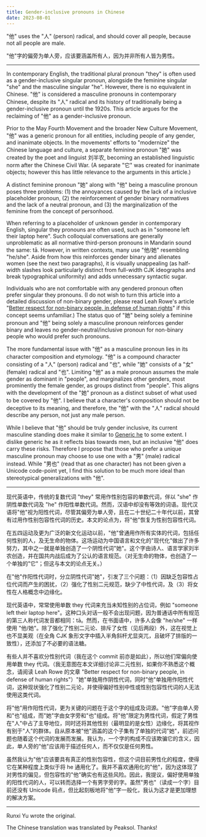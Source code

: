 ```yaml
---
title: Gender-inclusive pronouns in Chinese
date: 2023-08-01
---
```


"他" uses the "人" (person) radical, and should cover all people, because not all people are male.

"他"字的偏旁为单人旁，应该要涵盖所有人，因为并非所有人皆为男性。

---

In contemporary English, the traditional plural pronoun "they" is often used as a gender-inclusive singular pronoun, alongside the feminine singular "she" and the masculine singular "he". However, there is no equivalent in Chinese. "他" is considered a masculine pronouns in contemporary Chinese, despite its "人" radical and its history of traditionally being a gender-inclusive pronoun until the 1920s. This article argues for the reclaiming of "他" as a gender-inclusive pronoun.

Prior to the May Fourth Movement and the broader New Culture Movement, "他" was a generic pronoun for all entities, including people of any gender, and inanimate objects. In the movements' efforts to "modernize" the Chinese language and culture, a separate feminine pronoun "她" was created by the poet and linguist 刘半农, becoming an established linguistic norm after the Chinese Civil War. (A separate "它" was created for inanimate objects; however this has little relevance to the arguments in this article.)

A distinct feminine pronoun "她" along with "他" being a masculine pronoun poses three problems: (1) the annoyances caused by the lack of a inclusive placeholder pronoun, (2) the reinforcement of gender binary normatives and the lack of a neutral pronoun, and (3) the marginalization of the feminine from the concept of personhood.

When referring to a placeholder of unknown gender in contemporary English, singular they pronouns are often used, such as in "someone left their laptop here". Such colloquial conversations are generally unproblematic as all normative third-person pronouns in Mandarin sound the same: tā. However, in written contexts, many use "他/她" resembling "he/she". Aside from how this reinforces gender binary and alienates women (see the next two paragraphs), it is visually unappealing (as half-width slashes look particularly distinct from full-width CJK ideographs and break typographical uniformity) and adds unnecessary syntactic sugar.

Individuals who are not comfortable with any gendered pronoun often prefer singular they pronouns. (I do not wish to turn this article into a detailed discussion of non-binary gender, please read Leah Rowe's article "[Better respect for non-binary people, in defense of human rights](https://vimuser.org/pronouns.html)" if this concept seems unfamiliar.) The status quo of "她" being solely a feminine pronoun and "他" being solely a masculine pronoun reinforces gender binary and leaves no gender-neutral/inclusive pronoun for non-binary people who would prefer such pronouns.

The more fundamental issue with "他" as a masculine pronoun lies in its character composition and etymology. "他" is a compound character consisting of a "人" (person) radical and "也", while "她" consists of a "女" (female) radical and "也". Limiting "他" as a male pronoun assumes the male gender as dominant in "people", and marginalizes other genders, most prominently the female gender, as groups distinct from "people". This aligns with the development of the "她" pronoun as a distinct subset of what used to be covered by "他". I believe that a character's composition should not be deceptive to its meaning, and therefore, the "他" with the "人" radical should describe any person, not just any male person.

While I believe that "他" should be truly gender inclusive, its current masculine standing does make it similar to [Generic he](https://en.wikipedia.org/wiki/Gender_neutrality_in_languages_with_gendered_third-person_pronouns#Generic_he) to some extent. I dislike generic he as it reflects bias towards men, but an inclusive "他" does carry these risks. Therefore I propose that those who prefer a unique masculine pronoun may choose to use one with a "男" (male) radical instead. While "男也" (read that as one character) has not been given a Unicode code-point yet, I find this solution to be much more ideal than stereotypical generalizations with "他".

---

现代英语中，传统的复数代词 "they" 常用作性别包容的单数代词，伴以 "she" 作阴性单数代词及 "he" 作阳性单数代词。然而，汉语中却没有等效的词语。现代汉语将"他"视为阳性代词，尽管其偏旁为单人旁，且在二十世纪二十年代以前，其曾有过用作性别包容性代词的历史。本文的论点为，将"他"恢复为性别包容性代词。

在五四运动及更为广泛的新文化运动以前，"他"曾通用作所有实体的代词，包括任何性别的人，及无生命的物体。这场运动为中国语言和文化的"现代化"做出了许多努力，其中之一就是单独创造了一个阴性代词"她"。这个字由诗人、语言学家刘半农创造，并在国共内战后成为了公认的语言规范。（对无生命的物体，也创造了一个单独的"它"；但这与本文的论点无关。）

在"他"作阳性代词时，分立阴性代词"她"，引发了三个问题：（1）因缺乏包容性占位代词而产生的困扰，（2）强化了性别二元规范，缺少了中性代词，及（3）将女性在人格概念中边缘化。

现代英语中，常常使用单数 they 代词来充当未知性别的占位词，例如 "someone left their laptop here"。这种口头对话一般不会出现问题，因为普通话中所有规范的第三人称代词发音都相同：tā。然而，在书面语中，许多人会像 "he/she" 一样使用 "他/她"。除了强化了性别二元论、排斥了女性（见后两段）外，这在视觉上也不显美观（在全角 CJK 象形文字中插入半角斜杆尤显突兀，且破坏了排版的一致性），还添加了不必要的语法糖。

有些人并不喜欢分性别代词（我在这个 commit 前亦是如此），所以他们常偏向使用单数 they 代词。（我无意图在本文详细讨论非二元性别，如果你不熟悉这个概念，请阅读 Leah Rowe 的文章 "Better respect for non-binary people, in defense of human rights"）"她"单独用作阴性代词，同时"他"单独用作阳性代词，这种现状强化了性别二元论，并使得偏好性别中性或性别包容性代词的人无法使用这类代词。

将"他"用作阳性代词，更为关键的问题在于这个字的组成及词源。"他"字由单人旁和"也"组成，而"她"字由女字旁和"也"组成。将"他"限定为男性代词，假定了男性在"人"中占了主导地位，同时还将其他性别（最明显的是女性）边缘化，将其视作有别于"人"的群体。自从原本被"他"涵盖的这个子集有了单独的代词"她"，前述问题也随着这个代词的发展而发展。我认为，一个字的构成不应该欺骗它的含义，因此，单人旁的"他"应该用于描述任何人，而不仅仅是任何男性。

虽然我认为"他"应该要具有真正的性别包容性，但这个词目前男性化的程度，使得它在某种程度上类似于将 he 通用化了。我并不喜欢通用化的"他"，因为这体现了对男性的偏见，但包容性的"他"确实也有这些风险。因此，我提议，偏好使用单独的阳性代词的人，可以转而选择一个有男字旁的字。虽然"男也"（读成一个字）目前还没有 Unicode 码点，但比起刻板地将"他"字一般化，我认为这才是更加理想的解决方案。

---

Runxi Yu wrote the original.

The Chinese translation was translated by Peaksol. Thanks!
